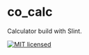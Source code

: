 # co_calc

Calculator build with Slint.

[![MIT licensed](https://img.shields.io/badge/license-MIT-blue.svg)](../../LICENSE)